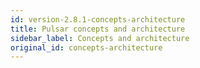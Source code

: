 ```yaml
---
id: version-2.8.1-concepts-architecture
title: Pulsar concepts and architecture
sidebar_label: Concepts and architecture
original_id: concepts-architecture
---
```











